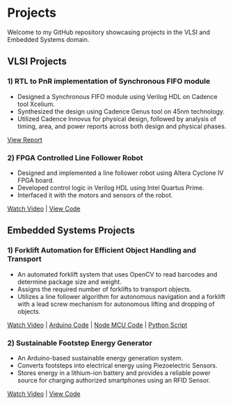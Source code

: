 # Projects

Welcome to my GitHub repository showcasing projects in the VLSI and Embedded Systems domain.

## VLSI Projects

### 1) RTL to PnR implementation of Synchronous FIFO module

- Designed a Synchronous FIFO module using Verilog HDL on Cadence tool Xcelium.
- Synthesized the design using Cadence Genus tool on 45nm technology.
- Utilized Cadence Innovus for physical design, followed by analysis of timing, area, and power reports across both design and physical phases.

[View Report](https://drive.google.com/file/d/1I36qpNbm8MV0ca_y3XdQm3bnhUbIImvb/view?usp=sharing)

### 2) FPGA Controlled Line Follower Robot

- Designed and implemented a line follower robot using Altera Cyclone IV FPGA board.
- Developed control logic in Verilog HDL using Intel Quartus Prime.
- Interfaced it with the motors and sensors of the robot.

[Watch Video](https://drive.google.com/file/d/1BdKXBSMo7jjBF4rJzko8x4oRM2C3oS7o/view?usp=sharing)    |
[View Code](https://github.com/shreyas0770/projects/blob/main/FPGA_Line_Follower.v)

## Embedded Systems Projects

### 1) Forklift Automation for Efficient Object Handling and Transport

- An automated forklift system that uses OpenCV to read barcodes and determine package size and weight.
- Assigns the required number of forklifts to transport objects.
- Utilizes a line follower algorithm for autonomous navigation and a forklift with a lead screw mechanism for autonomous lifting and dropping of objects.

[Watch Video](https://drive.google.com/file/d/1BcO3OXYARpfyhJ6HIT_1mKxCTQzdKZ9U/view?usp=drive_link)    |
[Arduino Code](https://github.com/shreyas0770/projects/blob/main/forklift%20-%20arduino_code.ino)    |
[Node MCU Code](https://github.com/shreyas0770/projects/blob/main/forklift%20-%20node_mcu_to_arduino.ino)    |
[Python Script](https://github.com/shreyas0770/projects/blob/main/forklift%20-%20python_to_node_mcu.py)



### 2) Sustainable Footstep Energy Generator

- An Arduino-based sustainable energy generation system.
- Converts footsteps into electrical energy using Piezoelectric Sensors.
- Stores energy in a lithium-ion battery and provides a reliable power source for charging authorized smartphones using an RFID Sensor.

[Watch Video](https://drive.google.com/file/d/1BX6JV0Jt_LsnUmsxcAcYHncmeqahgbMd/view?usp=drive_link)    |
[View Code](https://github.com/shreyas0770/projects/blob/main/Sustainable_Footstep_Energy_Generator.ino)
